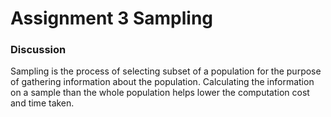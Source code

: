 # Assignment 3 Sampling

### Discussion

Sampling is the process of selecting subset of a population for the purpose of gathering information about the population. Calculating the information on a sample than the whole population helps lower the computation cost and time taken. 
